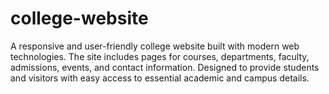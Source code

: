 # college-website
A responsive and user-friendly college website built with modern web technologies. The site includes pages for courses, departments, faculty, admissions, events, and contact information. Designed to provide students and visitors with easy access to essential academic and campus details.
